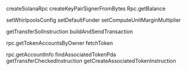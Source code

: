 createSolanaRpc
createKeyPairSignerFromBytes
Rpc.getBalance

setWhirlpoolsConfig
setDefaultFunder
setComputeUnitMarginMultiplier

getTransferSolInstruction
buildAndSendTransaction

rpc.getTokenAccountsByOwner
fetchToken

rpc.getAccountInfo
findAssociatedTokenPda
getTransferCheckedInstruction
getCreateAssociatedTokenInstruction
